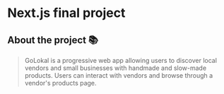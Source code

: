 # Next.js final project

## About the project 📚

> GoLokal is a progressive web app allowing users to discover local vendors and small businesses with handmade and slow-made products. Users can interact with vendors and browse through a vendor's products page.
